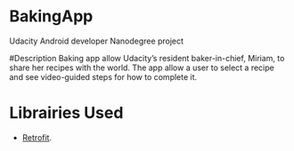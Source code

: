 # BakingApp
Udacity Android developer Nanodegree project

#Description
Baking app allow Udacity’s resident baker-in-chief, Miriam, to share her recipes with the world. The app allow a user to select a recipe and see video-guided steps for how to complete it.

# Librairies Used
* [Retrofit](https://square.github.io/retrofit/).
